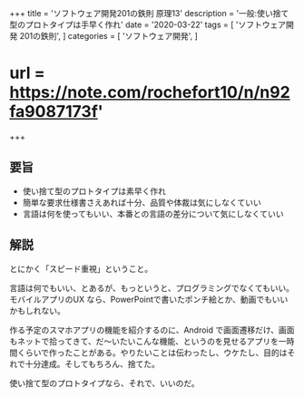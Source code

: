 +++
title = 'ソフトウェア開発201の鉄則 原理13'
description = '一般:使い捨て型のプロトタイプは手早く作れ'
date = '2020-03-22'
tags = [
    'ソフトウェア開発 201の鉄則',
]
categories = [
    'ソフトウェア開発',
]
# url = https://note.com/rochefort10/n/n92fa9087173f'
+++
## 要旨
* 使い捨て型のプロトタイプは素早く作れ
* 簡単な要求仕様書さえあれば十分、品質や体裁は気にしなくていい
* 言語は何を使ってもいい、本番との言語の差分について気にしなくていい

## 解説
とにかく「スピード重視」ということ。

言語は何でもいい、とあるが、もっというと、プログラミングでなくてもいい。モバイルアプリのUX なら、PowerPointで書いたポンチ絵とか、動画でもいいかもしれない。

作る予定のスマホアプリの機能を紹介するのに、Android で画面遷移だけ、画面もネットで拾ってきて、だ〜いたいこんな機能、というのを見せるアプリを一時間くらいで作ったことがある。やりたいことは伝わったし、ウケたし、目的はそれで十分達成。そしてもちろん、捨てた。

使い捨て型のプロトタイプなら、それで、いいのだ。

